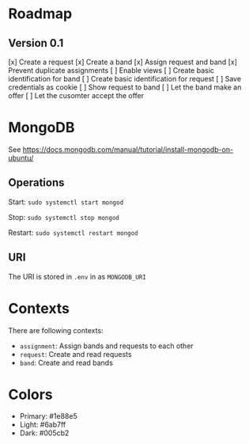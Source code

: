 # Roadmap
## Version 0.1
[x] Create a request
[x] Create a band
[x] Assign request and band
[x] Prevent duplicate assignments
[ ] Enable views
[ ] Create basic identification for band
[ ] Create basic identification for request
[ ] Save credentials as cookie
[ ] Show request to band
[ ] Let the band make an offer
[ ] Let the cusomter accept the offer

# MongoDB
See https://docs.mongodb.com/manual/tutorial/install-mongodb-on-ubuntu/

## Operations
Start:
`sudo systemctl start mongod`

Stop:
`sudo systemctl stop mongod`

Restart:
`sudo systemctl restart mongod`

## URI
The URI is stored in `.env` in as `MONGODB_URI`

# Contexts
There are following contexts:
- `assignment`: Assign bands and requests to each other
- `request`: Create and read requests
- `band`: Create and read bands

# Colors
- Primary: #1e88e5
- Light: #6ab7ff
- Dark: #005cb2